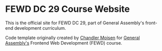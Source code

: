 # FEWD DC 29 Course Website

This is the official site for FEWD DC 29, part of General Assembly's front-end development curriculum.

Code template originally created by [Chandler Moisen](http://github.com/cheshireoctopus) for [General Assembly's](http://generalassemb.ly) Frontend Web Development (FEWD) course.
